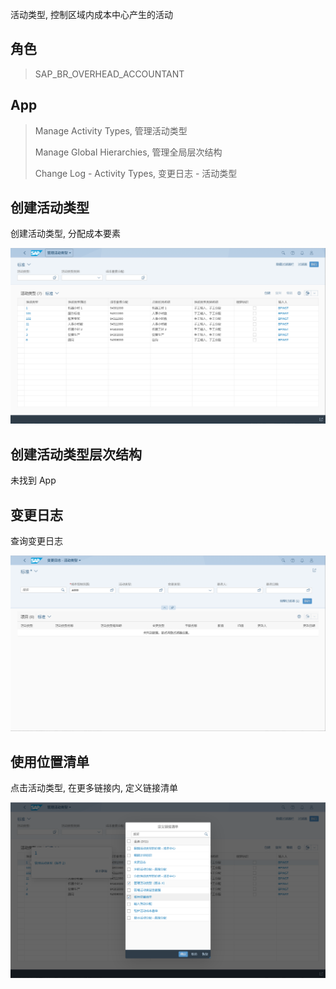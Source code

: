 活动类型, 控制区域内成本中心产生的活动
## 角色
> SAP_BR_OVERHEAD_ACCOUNTANT
## App
> Manage Activity Types, 管理活动类型
>
> Manage Global Hierarchies, 管理全局层次结构
>
> Change Log - Activity Types, 变更日志 - 活动类型
## 创建活动类型
创建活动类型, 分配成本要素

![Activity-Types-1](./img/Activity-Types-1.png "活动类型")

## 创建活动类型层次结构
未找到 App
## 变更日志
查询变更日志

![Change-Log](./img/Change-Log.png "变更日志")

## 使用位置清单
点击活动类型, 在更多链接内, 定义链接清单

![Activity-Types-2](./img/Activity-Types-2.png "使用位置清单")